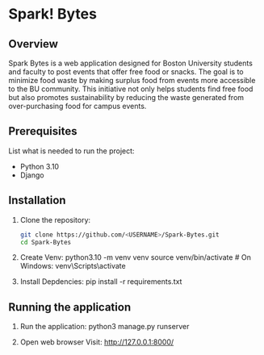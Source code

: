 # Spark! Bytes

## Overview
Spark Bytes is a web application designed for Boston University students and faculty to post events that offer free food or snacks. The goal is to minimize food waste by making surplus food from events more accessible to the BU community. This initiative not only helps students find free food but also promotes sustainability by reducing the waste generated from over-purchasing food for campus events.

## Prerequisites
List what is needed to run the project:
- Python 3.10
- Django

## Installation

1. Clone the repository:
   ```bash
   git clone https://github.com/<USERNAME>/Spark-Bytes.git
   cd Spark-Bytes

2. Create Venv:
    python3.10 -m venv venv
    source venv/bin/activate  # On Windows: venv\Scripts\activate

3. Install Depdencies:
    pip install -r requirements.txt

## Running the application

1. Run the application:
    python3 manage.py runserver

2. Open web browser
    Visit: http://127.0.0.1:8000/